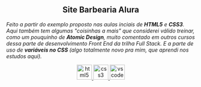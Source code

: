 <h2 align="center">Site Barbearia Alura</h2>

<em>Feito a partir do exemplo proposto nas aulas inciais de **HTML5** e **CSS3**. Aqui também tem algumas "coisinhas a mais" que considerei válido treinar, como um pouquinho de **Atomic Design**, muito comentado em outros cursos dessa parte de desenvolvimento Front End da trilha Full Stack. E a parte de uso de **variáveis no CSS** (algo totalmente novo pra mim, que aprendi nos estudos aqui). </em>


<p align="center"> 
<a href="https://angular.io" target="_blank" rel="noreferrer"> <img src="https://cdn.jsdelivr.net/gh/devicons/devicon/icons/html5/html5-original-wordmark.svg" alt="html5" width="40" height="40"/> </a>
<a href="https://angular.io" target="_blank" rel="noreferrer"> <img src="https://cdn.jsdelivr.net/gh/devicons/devicon/icons/css3/css3-original-wordmark.svg" alt="css3" width="40" height="40"/> </a>
<a href="https://angular.io" target="_blank" rel="noreferrer"> <img src="https://cdn.jsdelivr.net/gh/devicons/devicon/icons/vscode/vscode-original-wordmark.svg" alt="vscode" width="40" height="40"/> </a></p>
